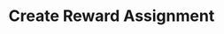 ---
title: Create Reward Assignment
type: endpoint
category: 639ba2628407100061f5faac
slug: create-reward-assignment
parentDoc: 639ba2658407100061f5fab1
hidden: false
order: 8
---